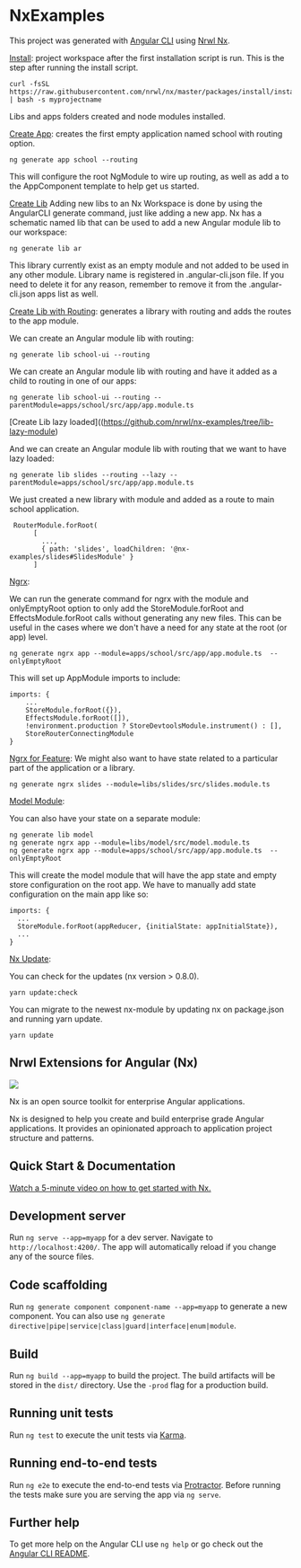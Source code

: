 # NxExamples

This project was generated with [Angular CLI](https://github.com/angular/angular-cli) using [Nrwl Nx](https://nrwl.io/nx).

[Install](https://github.com/nrwl/nx-examples/tree/workspace): project workspace after the first installation script is run.
This is the step after running the install script. 

```
curl -fsSL https://raw.githubusercontent.com/nrwl/nx/master/packages/install/install.sh | bash -s myprojectname
```

Libs and apps folders created and node modules installed. 

[Create App](https://github.com/nrwl/nx-examples/tree/app): creates the first empty application named school with routing option.

```
ng generate app school --routing
```

This will configure the root NgModule to wire up routing, as well as add a <router-outlet> to the AppComponent template to help get us started.

[Create Lib](https://github.com/nrwl/nx-examples/tree/lib)
Adding new libs to an Nx Workspace is done by using the AngularCLI generate command, just like adding a new app. 
Nx has a schematic named lib that can be used to add a new Angular module lib to our workspace:

```
ng generate lib ar
```

This library currently exist as an empty module and not added to be used in any other module. 
Library name is registered in .angular-cli.json file. If you need to delete it for any reason, remember to remove it from the .angular-cli.json apps list as well.


[Create Lib with Routing](https://github.com/nrwl/nx-examples/tree/ui-lib): generates a library with routing and adds the routes to the app module.

We can create an Angular module lib with routing:

```
ng generate lib school-ui --routing
```

We can create an Angular module lib with routing and have it added as a child to routing in one of our apps:
```
ng generate lib school-ui --routing --parentModule=apps/school/src/app/app.module.ts
```

[Create Lib lazy loaded]((https://github.com/nrwl/nx-examples/tree/lib-lazy-module)

And we can create an Angular module lib with routing that we want to have lazy loaded:

```
ng generate lib slides --routing --lazy --parentModule=apps/school/src/app/app.module.ts
```
We just created a new library with module and added as a route to main school application. 
```
 RouterModule.forRoot(
      [
        ...,
        { path: 'slides', loadChildren: '@nx-examples/slides#SlidesModule' }
      ]
```


[Ngrx](https://github.com/nrwl/nx-examples/tree/ngrx): 

We can run the generate command for ngrx with the module and onlyEmptyRoot option to only add the StoreModule.forRoot and EffectsModule.forRoot calls without generating any new files.
This can be useful in the cases where we don't have a need for any state at the root (or app) level.

```
ng generate ngrx app --module=apps/school/src/app/app.module.ts  --onlyEmptyRoot
```

This will set up AppModule imports to include:

```
imports: {
    ...
    StoreModule.forRoot({}),
    EffectsModule.forRoot([]),
    !environment.production ? StoreDevtoolsModule.instrument() : [],
    StoreRouterConnectingModule
}
```
[Ngrx for Feature](https://github.com/nrwl/nx-examples/tree/ngrx-feature): 
We might also want to have state related to a particular part of the application or a library. 

```
ng generate ngrx slides --module=libs/slides/src/slides.module.ts
```

[Model Module](https://github.com/nrwl/nx-examples/tree/model): 

You can also have your state on a separate module:

```
ng generate lib model
ng generate ngrx app --module=libs/model/src/model.module.ts
ng generate ngrx app --module=apps/school/src/app/app.module.ts  --onlyEmptyRoot
```

This will create the model module that will have the app state and empty store configuration on the root app. 
We have to manually add state configuration on the main app like so:

```
imports: {
  ...
  StoreModule.forRoot(appReducer, {initialState: appInitialState}),
  ...
}
```

[Nx Update](https://github.com/nrwl/nx-examples/tree/nx-migrate): 

You can check for the updates (nx version > 0.8.0).

```
yarn update:check
```

You can migrate to the newest nx-module by updating nx on package.json and running yarn update.

```
yarn update
```

## Nrwl Extensions for Angular (Nx)

<a href="https://nrwl.io/nx"><img src="https://preview.ibb.co/mW6sdw/nx_logo.png"></a>

Nx is an open source toolkit for enterprise Angular applications.

Nx is designed to help you create and build enterprise grade Angular applications. It provides an opinionated approach to application project structure and patterns.

## Quick Start & Documentation

[Watch a 5-minute video on how to get started with Nx.](http://nrwl.io/nx)

## Development server

Run `ng serve --app=myapp` for a dev server. Navigate to `http://localhost:4200/`. The app will automatically reload if you change any of the source files.

## Code scaffolding

Run `ng generate component component-name --app=myapp` to generate a new component. You can also use `ng generate directive|pipe|service|class|guard|interface|enum|module`.

## Build

Run `ng build --app=myapp` to build the project. The build artifacts will be stored in the `dist/` directory. Use the `-prod` flag for a production build.

## Running unit tests

Run `ng test` to execute the unit tests via [Karma](https://karma-runner.github.io).

## Running end-to-end tests

Run `ng e2e` to execute the end-to-end tests via [Protractor](http://www.protractortest.org/).
Before running the tests make sure you are serving the app via `ng serve`.

## Further help

To get more help on the Angular CLI use `ng help` or go check out the [Angular CLI README](https://github.com/angular/angular-cli/blob/master/README.md).
